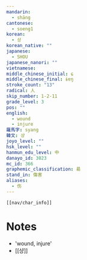 ```yaml
---
mandarin:
  - shāng
cantonese:
  - soeng1
korean:
  - 상
korean_native: ""
japanese:
  - SHOU
japanese_nanori: ""
vietnamese:
middle_chinese_initial: ɕ
middle_chinese_final: ɨɐŋ
stroke_count: "13"
radical: 人
skip_number: 1-2-11
grade_level: 3
pos: ""
english:
  - wound
  - injure
羅馬字: syang
韓文: 샹
joyo_level: ""
hsk_level: ""
hanmun_edu_level: 中
danayo_id: 3023
mc_id: 366
graphemic_classification: 昜
stand_in: 傷害
aliases:
  - 伤
---
```

```meta-bind-embed
[[nav/char_info]]
```

# Notes
- 'wound, injure'
- [[샹]]
